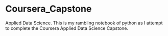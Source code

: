 # Coursera_Capstone
Applied Data Science.
This is my rambling notebook of python as I attempt to complete the Coursera Applied Data Science Capstone.

